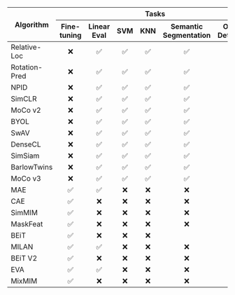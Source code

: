 
<table class="docutils">
<thead>
  <tr>
	<th rowspan="2" align="center">Algorithm</th>
      <th align="center" colspan="6">Tasks</th>
	</tr>
	<tr>
      <th>Fine-tuning</th>
      <th>Linear Eval</th>
      <th>SVM</th>
      <th>KNN</th>
      <th>Semantic Segmentation</th>
      <th>Object Detection</th>
	</tr>
  </thead>
  <tbody>

  <tr>
  <tr>
	    <td rowspan="2">Relative-Loc</td>
        <td align="center">❌</td>
        <td align="center">✅</td>
        <td align="center">✅</td>
        <td align="center">✅</td>
        <td align="center">✅</td>
        <td align="center">✅</td>
  </tr>


  <tr>
  <tr>
	    <td rowspan="2">Rotation-Pred</td>
        <td align="center">❌</td>
        <td align="center">✅</td>
        <td align="center">✅</td>
        <td align="center">✅</td>
        <td align="center">✅</td>
        <td align="center">✅</td>
  </tr>

  <tr>
  <tr>
	    <td rowspan="2">NPID</td>
        <td align="center">❌</td>
        <td align="center">✅</td>
        <td align="center">✅</td>
        <td align="center">✅</td>
        <td align="center">✅</td>
        <td align="center">✅</td>
  </tr>


  <tr>
  <tr>
	    <td rowspan="2">SimCLR</td>
        <td align="center">❌</td>
        <td align="center">✅</td>
        <td align="center">✅</td>
        <td align="center">✅</td>
        <td align="center">✅</td>
        <td align="center">✅</td>
  </tr>


  
  <tr>
  <tr>
	    <td rowspan="2">MoCo v2</td>
        <td align="center">❌</td>
        <td align="center">✅</td>
        <td align="center">✅</td>
        <td align="center">✅</td>
        <td align="center">✅</td>
        <td align="center">✅</td>
  </tr>


  <tr>
  <tr>
	    <td rowspan="2">BYOL</td>
        <td align="center">❌</td>
        <td align="center">✅</td>
        <td align="center">✅</td>
        <td align="center">✅</td>
        <td align="center">✅</td>
        <td align="center">✅</td>
  </tr>

  <tr>
  <tr>
	    <td rowspan="2">SwAV</td>
        <td align="center">❌</td>
        <td align="center">✅</td>
        <td align="center">✅</td>
        <td align="center">✅</td>
        <td align="center">✅</td>
        <td align="center">✅</td>
  </tr>

<tr>
  <tr>
	    <td rowspan="2">DenseCL</td>
        <td align="center">❌</td>
        <td align="center">✅</td>
        <td align="center">✅</td>
        <td align="center">✅</td>
        <td align="center">✅</td>
        <td align="center">✅</td>
  </tr>


<tr>
  <tr>
	    <td rowspan="2">SimSiam</td>
        <td align="center">❌</td>
        <td align="center">✅</td>
        <td align="center">✅</td>
        <td align="center">✅</td>
        <td align="center">✅</td>
        <td align="center">✅</td>
  </tr>


<tr>
  <tr>
	    <td rowspan="2">BarlowTwins</td>
        <td align="center">❌</td>
        <td align="center">✅</td>
        <td align="center">✅</td>
        <td align="center">✅</td>
        <td align="center">✅</td>
        <td align="center">✅</td>
  </tr>

<tr>
  <tr>
	    <td rowspan="2">MoCo v3</td>
        <td align="center">❌</td>
        <td align="center">✅</td>
        <td align="center">✅</td>
        <td align="center">✅</td>
        <td align="center">✅</td>
        <td align="center">✅</td>
  </tr>



<tr>
  <tr>
	    <td rowspan="2">MAE</td>
        <td align="center">✅</td>
        <td align="center">✅</td>
        <td align="center">❌</td>
        <td align="center">❌</td>
        <td align="center">❌</td>
        <td align="center">❌</td>
  </tr>

<tr>
  <tr>
	    <td rowspan="2">CAE</td>
        <td align="center">✅</td>
        <td align="center">❌</td>
        <td align="center">❌</td>
        <td align="center">❌</td>
        <td align="center">❌</td>
        <td align="center">❌</td>
  </tr>

<tr>
  <tr>
	    <td rowspan="2">SimMIM</td>
        <td align="center">✅</td>
        <td align="center">❌</td>
        <td align="center">❌</td>
        <td align="center">❌</td>
        <td align="center">❌</td>
        <td align="center">❌</td>
  </tr>

<tr>
  <tr>
	    <td rowspan="2">MaskFeat</td>
        <td align="center">✅</td>
        <td align="center">❌</td>
        <td align="center">❌</td>
        <td align="center">❌</td>
        <td align="center">❌</td>
        <td align="center">❌</td>
  </tr>

<tr>
  <tr>
	    <td rowspan="2">BEiT</td>
        <td align="center">✅</td>
        <td align="center">❌</td>
        <td align="center">❌</td>
        <td align="center">❌</td>
        <td align="center"></td>
        <td align="center">❌</td>
  </tr>


<tr>
  <tr>
	    <td rowspan="2">MILAN</td>
        <td align="center">✅</td>
        <td align="center">✅</td>
        <td align="center">❌</td>
        <td align="center">❌</td>
        <td align="center">❌</td>
        <td align="center">❌</td>
  </tr>


<tr>
  <tr>
	    <td rowspan="2">BEiT V2</td>
        <td align="center">✅</td>
        <td align="center">❌</td>
        <td align="center">❌</td>
        <td align="center">❌</td>
        <td align="center">❌</td>
        <td align="center">❌</td>
  </tr>



<tr>
  <tr>
	    <td rowspan="2">EVA</td>
        <td align="center">✅</td>
        <td align="center">✅</td>
        <td align="center">❌</td>
        <td align="center">❌</td>
        <td align="center">❌</td>
        <td align="center">❌</td>
  </tr>


<tr>
  <tr>
	    <td rowspan="2">MixMIM</td>
        <td align="center">✅</td>
        <td align="center">❌</td>
        <td align="center">❌</td>
        <td align="center">❌</td>
        <td align="center">❌</td>
        <td align="center">❌</td>
  </tr>
<tr>
